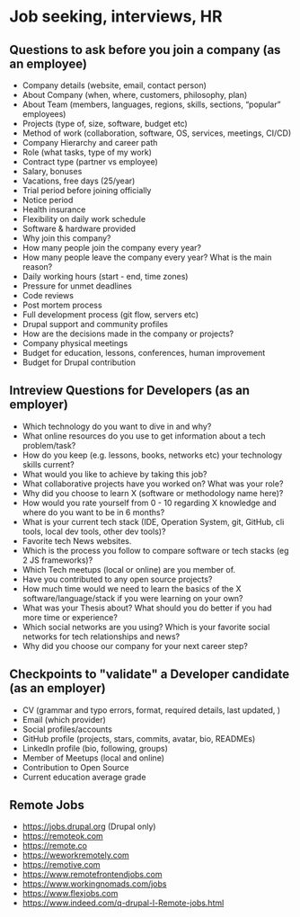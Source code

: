 # Job seeking, interviews, HR

## Questions to ask before you join a company (as an employee)

- Company details (website, email, contact person)
- About Company (when, where, customers, philosophy, plan)
- About Team (members, languages, regions, skills, sections, “popular” employees)
- Projects (type of, size, software, budget etc)
- Method of work (collaboration, software, OS, services, meetings, CI/CD)
- Company Hierarchy and career path
- Role (what tasks, type of my work)
- Contract type (partner vs employee)
- Salary, bonuses
- Vacations, free days (25/year)
- Trial period before joining officially
- Notice period
- Health insurance
- Flexibility on daily work schedule
- Software & hardware provided
- Why join this company?
- How many people join the company every year?
- How many people leave the company every year? What is the main reason?
- Daily working hours (start - end, time zones)
- Pressure for unmet deadlines
- Code reviews
- Post mortem process
- Full development process (git flow, servers etc)
- Drupal support and community profiles
- How are the decisions made in the company or projects?
- Company physical meetings
- Budget for education, lessons, conferences, human improvement
- Budget for Drupal contribution

## Intreview Questions for Developers (as an employer)

- Which technology do you want to dive in and why?
- What online resources do you use to get information about a tech problem/task?
- How do you keep (e.g. lessons, books, networks etc) your technology skills current?
- What would you like to achieve by taking this job?
- What collaborative projects have you worked on? What was your role?
- Why did you choose to learn X (software or methodology name here)?
- How would you rate yourself from 0 - 10 regarding X knowledge and where do you want to be in 6 months?
- What is your current tech stack (IDE, Operation System, git, GitHub, cli tools, local dev tools, other dev tools)?
- Favorite tech News websites.
- Which is the process you follow to compare software or tech stacks (eg 2 JS frameworks)?
- Which Tech meetups (local or online) are you member of.
- Have you contributed to any open source projects?
- How much time would we need to learn the basics of the X software/language/stack if you were learning on your own?
- What was your Thesis about? What should you do better if you had more time or experience?
- Which social networks are you using? Which is your favorite social networks for tech relationships and news?
- Why did you choose our company for your next career step?

## Checkpoints to "validate" a Developer candidate (as an employer)

- CV (grammar and typo errors, format, required details, last updated, )
- Email (which provider)
- Social profiles/accounts
- GitHub profile (projects, stars, commits, avatar, bio, READMEs)
- LinkedIn profile (bio, following, groups)
- Member of Meetups (local and online)
- Contribution to Open Source
- Current education average grade


## Remote Jobs

- https://jobs.drupal.org (Drupal only)
- https://remoteok.com
- https://remote.co
- https://weworkremotely.com
- https://remotive.com
- https://www.remotefrontendjobs.com
- https://www.workingnomads.com/jobs
- https://www.flexjobs.com
- https://www.indeed.com/q-drupal-l-Remote-jobs.html
